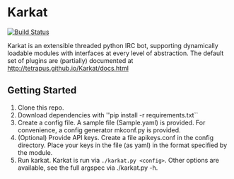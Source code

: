 # Karkat

[![Build Status](https://travis-ci.org/tetrapus/Karkat.svg?branch=master)](https://travis-ci.org/tetrapus/Karkat)

Karkat is an extensible threaded python IRC bot, supporting dynamically loadable modules with interfaces at every level of abstraction.
The default set of plugins are (partially) documented at http://tetrapus.github.io/Karkat/docs.html

## Getting Started
1. Clone this repo.
2. Download dependencies with ''pip install -r requirements.txt``
3. Create a config file. A sample file (Sample.yaml) is provided. For convenience, a config generator mkconf.py is provided.
4. (Optional) Provide API keys. Create a file apikeys.conf in the config directory. Place your keys in the file (as yaml) in the format specified by the module.
5. Run karkat. Karkat is run via ``./karkat.py <config>``. Other options are available, see the full argspec via ./karkat.py -h.
